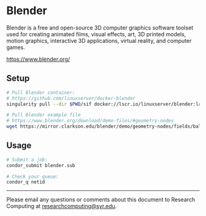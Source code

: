 # Blender
Blender is a free and open-source 3D computer graphics software toolset used for creating animated films, visual effects, art, 3D printed models, motion graphics, interactive 3D applications, virtual reality, and computer games.

https://www.blender.org/

## Setup
```bash
# Pull Blender container:
# https://github.com/linuxserver/docker-blender
singularity pull --dir $PWD/sif docker://lscr.io/linuxserver/blender:latest

# Pull Blender example file
# https://www.blender.org/download/demo-files/#geometry-nodes
wget https://mirror.clarkson.edu/blender/demo/geometry-nodes/fields/ball-in-grass.blend -O $PWD/input/ball-in-grass.blend
```

## Usage
```bash
# Submit a job:
condor_submit blender.sub

# Check your queue:
condor_q netid
```

---
Please email any questions or comments about this document to Research Computing at [researchcomputing@syr.edu](mailto:researchcomputing@syr.edu).


